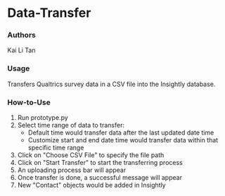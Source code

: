 # Data-Transfer

### Authors
Kai Li Tan

### Usage
Transfers Qualtrics survey data in a CSV file into the Insightly database.

### How-to-Use
1. Run prototype.py 
2. Select time range of data to transfer: 
    - Default time would transfer data after the last updated date time
    - Customize start and end date time would transfer data within that specific time range
3. Click on "Choose CSV File" to specify the file path
4. Click on "Start Transfer" to start the transferring process
5. An uploading process bar will appear
6. Once transfer is done, a successful message will appear
7. New "Contact" objects would be added in Insightly
